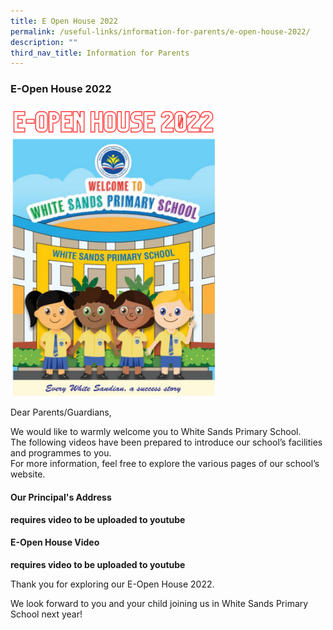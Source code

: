 ```yaml
---
title: E Open House 2022
permalink: /useful-links/information-for-parents/e-open-house-2022/
description: ""
third_nav_title: Information for Parents
---
```

### **E-Open House 2022**

<img src="/images/eopenhouse.png" style="width:65%">

Dear Parents/Guardians,

We would like to warmly welcome you to White Sands Primary School.<br>
The following videos have been prepared to introduce our school’s facilities and programmes to you.<br>
For more information, feel free to explore the various pages of our school’s website.

#### **Our Principal's Address**

**requires video to be uploaded to youtube**

#### **E-Open House Video**

**requires video to be uploaded to youtube**

Thank you for exploring our E-Open House 2022.

We look forward to you and your child joining us in White Sands Primary School next year!